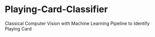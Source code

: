 # Playing-Card-Classifier
Classical Computer Vision with Machine Learning Pipeline to Identify Playing Card
